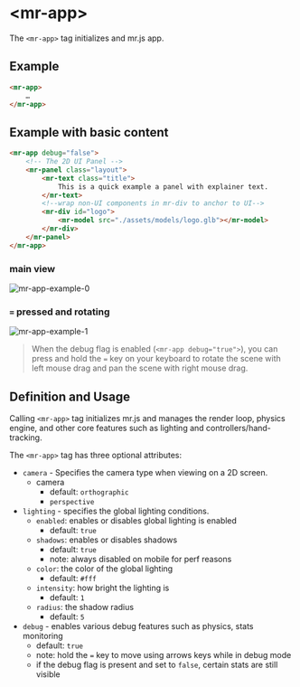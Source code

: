 # &lt;mr-app&gt;

The `<mr-app>` tag initializes and mr.js app.

## Example

```html
<mr-app>
    …
</mr-app>
```

## Example with basic content

```html
<mr-app debug="false">
    <!-- The 2D UI Panel -->
    <mr-panel class="layout">
        <mr-text class="title">
            This is a quick example a panel with explainer text.
        </mr-text>
        <!--wrap non-UI components in mr-div to anchor to UI-->
        <mr-div id="logo">
            <mr-model src="./assets/models/logo.glb"></mr-model> 
        </mr-div>
    </mr-panel>
</mr-app>
````

### main view

![mr-app-example-0](/static/mr-app-example-0.png)

### `=` pressed and rotating

![mr-app-example-1](/static/mr-app-example-1.png)

> When the debug flag is enabled (`<mr-app debug="true">`), you can press and hold the `=` key on your keyboard to rotate the scene with left mouse drag and pan the scene with right mouse drag.

## Definition and Usage

Calling `<mr-app>` tag initializes mr.js and manages the render loop, physics engine, and other core features such as lighting and controllers/hand-tracking.

The `<mr-app>` tag has three optional attributes:

* `camera` - Specifies the camera type when viewing on a 2D screen.
  * camera
    * default: `orthographic`
    * `perspective`
* `lighting` - specifies the global lighting conditions.
  * `enabled`: enables or disables global lighting is enabled
    * default: `true`
  * `shadows`: enables or disables shadows
    * default: `true`
    * note: always disabled on mobile for perf reasons
  * `color`: the color of the global lighting
    * default: `#fff`
  * `intensity`: how bright the lighting is
    * default: `1`
  * `radius`: the shadow radius
    * default: `5`
* `debug` - enables various debug features such as physics, stats monitoring
  * default: `true`
  * note: hold the `=` key to move using arrows keys while in debug mode
  * if the debug flag is present and set to `false`, certain stats are still visible
